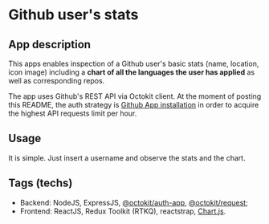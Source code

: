 # Github user's stats

## App description

This apps enables inspection of a Github user's basic stats (name, location, icon image) including a **chart of all the languages the user has applied** as well as corresponding repos. 

The app uses Github's REST API via Octokit client. At the moment of posting this README, the auth strategy is [Github App installation](https://github.com/octokit/authentication-strategies.js/#github-app-or-installation-authentication) in order to acquire the highest API requests limit per hour.

## Usage

It is simple. Just insert a username and observe the stats and the chart.

## Tags (techs)

 - Backend: NodeJS, ExpressJS, [@octokit/auth-app](https://github.com/octokit/auth-app.js), [@octokit/request](https://github.com/octokit/request.js);
 - Frontend: ReactJS, Redux Toolkit (RTKQ), reactstrap, [Chart.js](https://www.chartjs.org/).